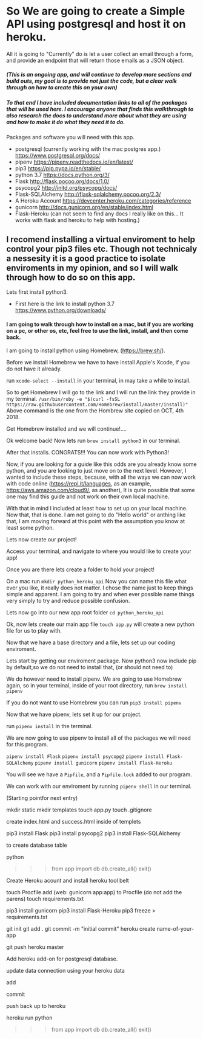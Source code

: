 # So We are going to create a Simple API using postgresql and host it on heroku.
All it is going to "Currently" do is let a user collect an email through a form, and provide an endpoint that will return those emails as a JSON object.

##### (This is an ongoing app, and will continue to develop more sections and build outs, my goal is to provide not just the code, but a clear walk through on how to create this on your own)

##### To that end I have included documentation links to all of the packages that will be used here. I encourage anyone that finds this walkthrough to also research the docs to understand more about what they are using and how to make it do what they need it to do.

Packages and software you will need with this app.

* postgresql (currently working with the mac postgres app.)
	https://www.postgresql.org/docs/
* pipenv
	https://pipenv.readthedocs.io/en/latest/
* pip3
	https://pip.pypa.io/en/stable/
* python 3.7
	https://docs.python.org/3/
* Flask
	http://flask.pocoo.org/docs/1.0/
* psycopg2
	http://initd.org/psycopg/docs/
* Flask-SQLAlchemy
	http://flask-sqlalchemy.pocoo.org/2.3/
* A Heroku Account
	https://devcenter.heroku.com/categories/reference
* gunicorn
	http://docs.gunicorn.org/en/stable/index.html
* Flask-Heroku
	(can not seem to find any docs I really like on this... It works with flask and heroku to help with hosting.)

## I recomend installing a virtual enviroment to help control your pip3 files etc. Though not technicaly a nessesity it is a good practice to isolate enviroments in my opinion, and so I will walk through how to do so on this app.

Lets first install python3.

* First here is the link to install python 3.7 https://www.python.org/downloads/

#### I am going to walk through how to install on a mac, but if you are working on a pc, or other os, etc, feel free to use the link, install, and then come back.

I am going to install python using Homebrew, (https://brew.sh/).

Before we install Homebrew we have to have install Apple's Xcode, if you do not have it already.

run `xcode-select --install` in your terminal, in may take a while to install.

So to get Homebrew I will go to the link and I will run the link they provide in my terminal.
 `/usr/bin/ruby -e "$(curl -fsSL https://raw.githubusercontent.com/Homebrew/install/master/install)"`
 Above command is the one from the Hombrew site copied on OCT, 4th 2018.

Get Homebrew installed and we will continue!....

Ok welcome back! Now lets run `brew install python3` in our terminal.

After that installs. CONGRATS!!! You can now work with Python3!

Now, if you are looking for a guide like this odds are you already know some python, and you are looking to just move on to the next level. However, I wanted to include these steps, because, with all the ways we can now work with code online (https://repl.it/languages, as an example, https://aws.amazon.com/cloud9/, as another), It is quite possible that some one may find this guide and not work on their own local machine.

With that in mind I included at least how to set up on your local machine. Now that, that is done. I am not going to do "Hello world" or anthing like that, I am moving forward at this point with the assumption you know at least some python.

Lets now create our project!

Access your terminal, and navigate to where you would like to create your app!

Once you are there lets create a folder to hold your project!

On a mac run `mkdir python_heroku_api` Now you can name this file what ever you like, it really does not matter. I chose the name just to keep things simple and apparent. I am going to try and when ever possible name things very simply to try and reduce possible confusion.

Lets now go into our new app root folder `cd python_heroku_api`

Ok, now lets create our main app file `touch app.py` will create a new python file for us to play with.

Now that we have a base directory and a file, lets set up our coding enviroment.

Lets start by getting our enviroment package.
Now python3 now include pip by default,so we do not need to install that, (or should not need to)

We do however need to install pipenv. We are going to use Homebrew again, so in your terminal, inside of your root directory, run `brew install pipenv` 

If you do not want to use Homebrew you can run `pip3 install pipenv`

Now that we have pipenv, lets set it up for our project.

run `pipenv install` in the terminal.

We are now going to use pipenv to install all of the packages we will need for this program.

`pipenv install Flask`
`pipenv install psycopg2`
`pipenv install Flask-SQLAlchemy`
`pipenv install gunicorn`
`pipenv install Flask-Heroku`

You will see we have a `Pipfile`, and a `Pipfile.lock` added to our program.

We can work with our enviroment by running `pipenv shell` in our terminal.






(Starting pointfor next entry)







mkdir static
mkdir templates
touch app.py
touch .gitignore

create index.html and success.html inside of templets


pip3 install Flask
pip3 install psycopg2
pip3 install Flask-SQLAlchemy



to create database table

python
>>> from app import db
>>> db.create_all()
>>> exit()


Create Heroku acount and install heroku tool belt


touch Procfile
add (web: gunicorn app:app) to Procfile (do not add the parens)
touch requirements.txt



pip3 install gunicorn
pip3 install Flask-Heroku
pip3 freeze > requirements.txt


git init
git add .
git commit -m "initial commit"
heroku create name-of-your-app

git push heroku master

Add heroku add-on for postgresql database.

update data connection using your heroku data

add

commit

push back up to heroku

heroku run python
>>> from app import db
>>> db.create_all()
>>> exit()



